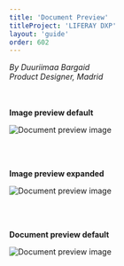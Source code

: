 ```yaml
---
title: 'Document Preview'
titleProject: 'LIFERAY DXP'
layout: 'guide'
order: 602
---
```


<span class="designerInfo">
    <i>By Duuriimaa Bargaid<br />
    Product Designer, Madrid<br /><br /><br />
    </i>
</span>



**Image preview default**

![Document preview image ](/images/lexicon/DocumentPreviewImageDefault.jpg)

<br/>
<br/>

**Image preview expanded**

![Document preview image ](/images/lexicon/DocumentPreviewImageExpanded.jpg)

<br/>
<br/>

**Document preview default**

![Document preview image ](/images/lexicon/DocumentPreviewDocumentDefault.jpg)